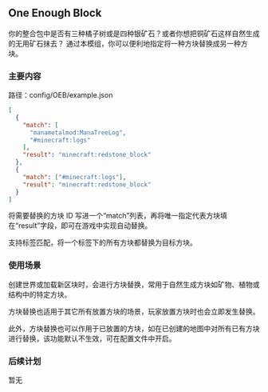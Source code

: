 ## One Enough Block
你的整合包中是否有三种橘子树或是四种银矿石？或者你想把铜矿石这样自然生成的无用矿石抹去？
通过本模组，你可以便利地指定将一种方块替换成另一种方块。

### 主要内容
路径：config/OEB/example.json
```json
[
  {
    "match": [
      "manametalmod:ManaTreeLog",
      "#minecraft:logs"
    ],
    "result": "minecraft:redstone_block"
  },
  {
    "match": ["#minecraft:logs"],
    "result": "minecraft:redstone_block"
  }
]
```

将需要替换的方块 ID 写进一个“match”列表，再将唯一指定代表方块填在“result”字段，即可在游戏中实现自动替换。

支持标签匹配，将一个标签下的所有方块都替换为目标方块。

### 使用场景

创建世界或加载新区块时，会进行方块替换，常用于自然生成方块如矿物、植物或结构中的特定方块。

方块替换也适用于其它所有放置方块的场景，玩家放置方块时也会立即发生替换。

此外，方块替换也可以作用于已放置的方块，如在已创建的地图中对所有已有方块进行替换，该功能默认不生效，可在配置文件中开启。

### 后续计划

暂无